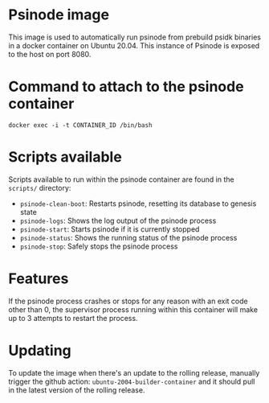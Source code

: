 # Psinode image

This image is used to automatically run psinode from prebuild psidk binaries in a docker container on Ubuntu 20.04. This instance of Psinode is exposed to the host on port 8080.

# Command to attach to the psinode container

`docker exec -i -t CONTAINER_ID /bin/bash`

# Scripts available

Scripts available to run within the psinode container are found in the `scripts/` directory:
- `psinode-clean-boot`: Restarts psinode, resetting its database to genesis state
- `psinode-logs`: Shows the log output of the psinode process
- `psinode-start`: Starts psinode if it is currently stopped
- `psinode-status`: Shows the running status of the psinode process
- `psinode-stop`: Safely stops the psinode process

# Features

If the psinode process crashes or stops for any reason with an exit code other than 0, the supervisor process running within this container will make up to 3 attempts to restart the process.

# Updating

To update the image when there's an update to the rolling release, manually trigger the github action: `ubuntu-2004-builder-container` and it should pull in the latest version of the rolling release.
